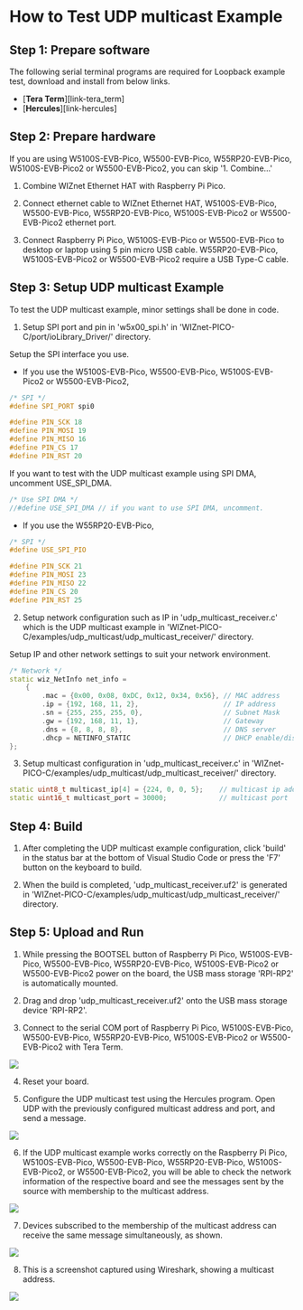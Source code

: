 # How to Test UDP multicast Example





## Step 1: Prepare software

The following serial terminal programs are required for Loopback example test, download and install from below links.

- [**Tera Term**][link-tera_term]
- [**Hercules**][link-hercules]



## Step 2: Prepare hardware

If you are using W5100S-EVB-Pico, W5500-EVB-Pico, W55RP20-EVB-Pico, W5100S-EVB-Pico2 or W5500-EVB-Pico2, you can skip '1. Combine...'

1. Combine WIZnet Ethernet HAT with Raspberry Pi Pico.

2. Connect ethernet cable to WIZnet Ethernet HAT, W5100S-EVB-Pico, W5500-EVB-Pico, W55RP20-EVB-Pico, W5100S-EVB-Pico2 or W5500-EVB-Pico2 ethernet port.

3. Connect Raspberry Pi Pico, W5100S-EVB-Pico or W5500-EVB-Pico to desktop or laptop using 5 pin micro USB cable. W55RP20-EVB-Pico, W5100S-EVB-Pico2 or W5500-EVB-Pico2 require a USB Type-C cable.



## Step 3: Setup UDP multicast Example

To test the UDP multicast example, minor settings shall be done in code.

1. Setup SPI port and pin in 'w5x00_spi.h' in 'WIZnet-PICO-C/port/ioLibrary_Driver/' directory.

Setup the SPI interface you use.
- If you use the W5100S-EVB-Pico, W5500-EVB-Pico, W5100S-EVB-Pico2 or W5500-EVB-Pico2,

```cpp
/* SPI */
#define SPI_PORT spi0

#define PIN_SCK 18
#define PIN_MOSI 19
#define PIN_MISO 16
#define PIN_CS 17
#define PIN_RST 20
```

If you want to test with the UDP multicast example using SPI DMA, uncomment USE_SPI_DMA.

```cpp
/* Use SPI DMA */
//#define USE_SPI_DMA // if you want to use SPI DMA, uncomment.
```
- If you use the W55RP20-EVB-Pico,
```cpp
/* SPI */
#define USE_SPI_PIO

#define PIN_SCK 21
#define PIN_MOSI 23
#define PIN_MISO 22
#define PIN_CS 20
#define PIN_RST 25
```


2. Setup network configuration such as IP in 'udp_multicast_receiver.c' which is the UDP multicast example in 'WIZnet-PICO-C/examples/udp_multicast/udp_multicast_receiver/' directory.

Setup IP and other network settings to suit your network environment.

```cpp
/* Network */
static wiz_NetInfo net_info =
    {
        .mac = {0x00, 0x08, 0xDC, 0x12, 0x34, 0x56}, // MAC address
        .ip = {192, 168, 11, 2},                     // IP address
        .sn = {255, 255, 255, 0},                    // Subnet Mask
        .gw = {192, 168, 11, 1},                     // Gateway
        .dns = {8, 8, 8, 8},                         // DNS server
        .dhcp = NETINFO_STATIC                       // DHCP enable/disable
};
```

3. Setup multicast configuration in 'udp_multicast_receiver.c' in 'WIZnet-PICO-C/examples/udp_multicast/udp_multicast_receiver/' directory.

```cpp
static uint8_t multicast_ip[4] = {224, 0, 0, 5};    // multicast ip address
static uint16_t multicast_port = 30000;             // multicast port
```

## Step 4: Build

1. After completing the UDP multicast example configuration, click 'build' in the status bar at the bottom of Visual Studio Code or press the 'F7' button on the keyboard to build.

2. When the build is completed, 'udp_multicast_receiver.uf2' is generated in 'WIZnet-PICO-C/examples/udp_multicast/udp_multicast_receiver/' directory.



## Step 5: Upload and Run

1. While pressing the BOOTSEL button of Raspberry Pi Pico, W5100S-EVB-Pico, W5500-EVB-Pico, W55RP20-EVB-Pico, W5100S-EVB-Pico2 or W5500-EVB-Pico2 power on the board, the USB mass storage 'RPI-RP2' is automatically mounted.

2. Drag and drop 'udp_multicast_receiver.uf2' onto the USB mass storage device 'RPI-RP2'.

3. Connect to the serial COM port of Raspberry Pi Pico, W5100S-EVB-Pico, W5500-EVB-Pico, W55RP20-EVB-Pico, W5100S-EVB-Pico2 or W5500-EVB-Pico2 with Tera Term.

![][link-connect_to_serial_com_port]

4. Reset your board.

5. Configure the UDP multicast test using the Hercules program. Open UDP with the previously configured multicast address and port, and send a message.

![][link-test_using_the_Hercules]

6. If the UDP multicast example works correctly on the Raspberry Pi Pico, W5100S-EVB-Pico, W5500-EVB-Pico, W55RP20-EVB-Pico, W5100S-EVB-Pico2, or W5500-EVB-Pico2, you will be able to check the network information of the respective board and see the messages sent by the source with membership to the multicast address.

![][link-connect_to_UDP_multicast_receiver]

7. Devices subscribed to the membership of the multicast address can receive the same message simultaneously, as shown.

![][link-multicast_receive_message]

8. This is a screenshot captured using Wireshark, showing a multicast address.

![][link-captured_using_Wireshark]

<!--
Link
-->

[link-connect_to_serial_com_port]: https://github.com/WIZnet-ioNIC/WIZnet-PICO-C/blob/main/static/images/udp_multicast/udp_multicast_receiver/connect_to_serial_com_port.png
[link-test_using_the_Hercules]: https://github.com/WIZnet-ioNIC/WIZnet-PICO-C/blob/main/static/images/udp_multicast/udp_multicast_receiver/test_using_the_Hercules.png
[link-connect_to_UDP_multicast_receiver]: https://github.com/WIZnet-ioNIC/WIZnet-PICO-C/blob/main/static/images/udp_multicast/udp_multicast_receiver/connect_to_UDP_multicast_receiver.png
[link-multicast_receive_message]: https://github.com/WIZnet-PICO-C/static/images/udp_multicast/udp_multicast_receiver/multicast_receive_message.PNG
[link-captured_using_Wireshark]: https://github.com/WIZnet-ioNIC/WIZnet-PICO-C/blob/main/static//images/udp_multicast/udp_multicast_receiver/captured_using_Wireshark.png

